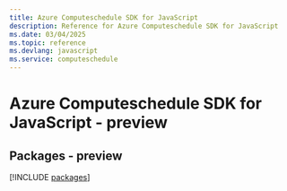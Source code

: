 ```yaml
---
title: Azure Computeschedule SDK for JavaScript
description: Reference for Azure Computeschedule SDK for JavaScript
ms.date: 03/04/2025
ms.topic: reference
ms.devlang: javascript
ms.service: computeschedule
---
```

# Azure Computeschedule SDK for JavaScript - preview
## Packages - preview
[!INCLUDE [packages](computeschedule-index.md)]